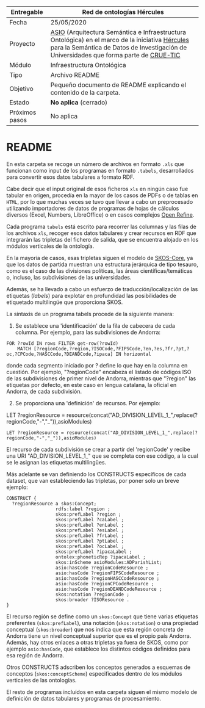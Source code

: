 

| Entregable     | Red de ontologías Hércules                                   |
| -------------- | ------------------------------------------------------------ |
| Fecha          | 25/05/2020                                                   |
| Proyecto       | [ASIO](https://www.um.es/web/hercules/proyectos/asio) (Arquitectura Semántica e Infraestructura Ontológica) en el marco de la iniciativa [Hércules](https://www.um.es/web/hercules/) para la Semántica de Datos de Investigación de Universidades que forma parte de [CRUE-TIC](http://www.crue.org/SitePages/ProyectoHercules.aspx) |
| Módulo         | Infraestructura Ontológica                                   |
| Tipo           | Archivo README                                               |
| Objetivo       | Pequeño documento de README explicando el contenido de la carpeta. |
| Estado         | **No aplica**  (cerrado)                                     |
| Próximos pasos | No aplica                                                    |

# README

En esta carpeta se recoge un número de archivos en formato `.xls` que funcionan como input de los programas en formato `.tabels`, desarrollados para convertir esos datos tabulares a formato RDF.

Cabe decir que el input original de esos ficheros `xls` en ningún caso fue tabular en origen, procedía en la mayor de los casos de PDFs o de tablas en `HTML`, por lo que muchas veces se tuvo que llevar a cabo un preprocesado utilizando importadores de datos de programas de hojas de cálculos diversos (Excel, Numbers, LibreOffice) o en casos complejos [Open Refine](https://openrefine.org/).

Cada programa `tabels` está escrito para recorrer las columnas y las filas de los archivos `xls`, recoger esos datos tabulares y crear recursos en RDF que integrarán las tripletas del fichero de salida, que se encuentra alojado en los módulos verticales de la ontología.

En la mayoría de casos, esas tripletas siguen el modelo de [SKOS-Core](https://www.w3.org/2004/02/skos/core), ya que los datos de partida muestran una estructura jerárquica de tipo tesauro, como es el caso de las divisiones políticas, las áreas científicas/temáticas o, incluso, las subdivisiones de las universidades.

Además, se ha llevado a cabo un esfuerzo de traducción/localización de las etiquetas (*labels*) para explotar en profundidad las posibilidades de etiquetado multilingüe que proporciona SKOS.

La sintaxis de un programa tabels procede de la siguiente manera:

1. Se establece una 'identificación' de la fila de cabecera de cada columna. Por ejemplo, para las subdivisiones de Andorra:

```turtle
FOR ?rowId IN rows FILTER get-row(?rowId)
    MATCH [?regionCode,?region,?ISOCode,?FIPSCode,?en,?es,?fr,?pt,?oc,?CPCode,?HASCCode,?DEANDCode,?ipaca] IN horizontal 
```

donde cada segmento iniciado por ? define lo que hay en la columna en cuestión. Por ejemplo, "?regionCode" encabeza el listado de códigos ISO de las subdivisiones de primer nivel de Andorra, mientras que "?region" las etiquetas por defecto, en este caso en lengua catalana, la oficial en Andorra, de cada subdivisión.

2. Se proporciona una 'definición' de recursos. Por ejemplo:

LET ?regionResource = resource(concat("AD_DIVISION_LEVEL_1_",replace(?regionCode,"-","_")),asioModules)

```turtle
LET ?regionResource = resource(concat("AD_DIVISION_LEVEL_1_",replace(?regionCode,"-","_")),asioModules)
```

El recurso de cada subdivisión se crear a partir del 'regionCode' y recibe una URI "AD_DIVISION_LEVEL_1_" que se completa con ese código, a la cual se le asignan las etiquetas multilingües.

Más adelante se van definiendo los CONSTRUCTS específicos de cada dataset, que van estableciendo las tripletas, por poner solo un breve ejemplo:



```turtle
CONSTRUCT {
  ?regionResource a skos:Concept;
                  rdfs:label ?region ;
                  skos:prefLabel ?region ; 
                  skos:prefLabel ?caLabel ;
                  skos:prefLabel ?enLabel ;
                  skos:prefLabel ?esLabel ;
                  skos:prefLabel ?frLabel ;
                  skos:prefLabel ?ptLabel ;
                  skos:prefLabel ?ocLabel ;
                  skos:prefLabel ?ipacaLabel ;
                  ontolex:phoneticRep ?ipacaLabel ;
                  skos:inScheme asioModules:ADParishList;
                  asio:hasCode ?regionCodeResource ;
                  asio:hasCode ?regionFIPSCodeResource ;
                  asio:hasCode ?regionHASCCodeResource ;
                  asio:hasCode ?regionCPCodeResource ;
                  asio:hasCode ?regionDEANDCodeResource ;
                  skos:notation ?regionCode ;
                  skos:broader ?ISOResource .
}
```



El recurso región se define como un `skos:Concept` que tiene varias etiquetas preferentes (`skos:prefLabel`), una notación (`skos:notation`) o una propiedad conceptual (`skos:broader`) que nos indica que esta región concreta de Andorra tiene un nivel conceptual superior que es el propio país Andorra. Además, hay otros enlaces a otras tripletas ya fuera de SKOS, como por ejemplo `asio:hasCode`, que establece los distintos códigos definidos para esa región de Andorra.

Otros CONSTRUCTS adscriben los conceptos generados a esquemas de conceptos (`skos:conceptScheme`) especificados dentro de los módulos verticales de las ontologías.

El resto de programas incluídos en esta carpeta siguen el mismo modelo de definición de datos tabulares y programas de procesamiento.
